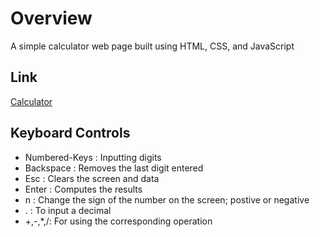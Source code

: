 # Overview

A simple calculator web page built using HTML, CSS, and JavaScript

## Link

[Calculator](https://namit-c.github.io/simple_calculator/)

## Keyboard Controls

* Numbered-Keys : Inputting digits
* Backspace : Removes the last digit entered
* Esc : Clears the screen and data
* Enter : Computes the results
* n : Change the sign of the number on the screen; postive or negative
* . : To input a decimal
* +,-,*,/: For using the corresponding operation

